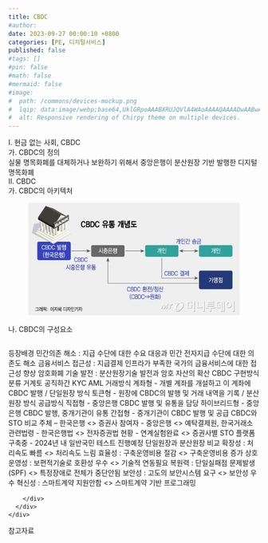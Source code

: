 ```yaml
---
title: CBDC
#author: 
date: 2023-09-27 00:00:10 +0800
categories: [PE, 디지털서비스]
published: false
#tags: []
#pin: false
#math: false
#mermaid: false
#image:
#  path: /commons/devices-mockup.png
#  lqip: data:image/webp;base64,UklGRpoAAABXRUJQVlA4WAoAAAAQAAAADwAABwAAQUxQSDIAAAARL0AmbZurmr57yyIiqE8oiG0bejIYEQTgqiDA9vqnsUSI6H+oAERp2HZ65qP/VIAWAFZQOCBCAAAA8AEAnQEqEAAIAAVAfCWkAALp8sF8rgRgAP7o9FDvMCkMde9PK7euH5M1m6VWoDXf2FkP3BqV0ZYbO6NA/VFIAAAA
#  alt: Responsive rendering of Chirpy theme on multiple devices.
---
```


<div class="post-wrap">
  <div class="para">
    <div class="para-title">
      I. 현금 없는 사회, CBDC
    </div>
    <div class="para-cntnt">
      <div class="para">
        <div class="para-title">
          가. CBDC의 정의
        </div>
        <div class="para-cntnt">
            실물 명목화폐를 대체하거나 보완하기 위해서 중앙은행이 분산원장 기반 발행한 디지털 명목화폐
        </div>
      </div>
    </div>
  </div>
  
  <div class="para">
    <div class="para-title">
      II. CBDC
    </div>
    <div class="para-cntnt">
      <div class="para">
        <div class="para-title">
          가. CBDC의 아키텍처
        </div>
        <div class="para-cntnt">
          <figure class="post-figure">
            <img src="/assets/img/posts/CBDC.png" alt="CBDC">
<!--            <figcaption>Source: Unveiling the Metaverse: Exploring Emerging Trends, Multifaceted Perspectives, and Future Challenges</figcaption>-->
          </figure>
        </div>
      </div>
      <div class="para">
        <div class="para-title">
          나. CBDC의 구성요소
        </div>
        <div class="para-cntnt">
          <table class="post-table">
          </table>
          등장배경
  민간의존 해소 : 지급 수단에 대한 수요 대응과 민간 전자지급 수단에 대한 의존도 해소
  금융서비스 접근성 : 지급결제 인프라가 부족한 국가의 금융서비스에 대한 접근성 향상
  암호화폐 기술 발전 : 분산원장기술 발전과 암호 자산의 확산
CBDC 구현방식 분류 거계토 공직하간 KYC AML
  거래방식
    계좌형 - 개별 계좌를 개설하고 이 계좌에 CBDC 발행 / 단일원장 방식
    토큰형 - 원장에 CBDC의 발행 및 거래 내역을 기록 / 분산원장 방식
  공급방식
    직접형 - 중앙은행 CBDC 발행 및 유통을 담당
    하이브리드형 - 중앙은행 CBDC 발행, 중개기관이 유통
    간접형 - 중개기관이 CBDC 발행 및 공급
CBDC와 STO 비교
  주체 – 한국은행 &lt;&gt; 증권사
  참여자 - 중앙은행 &lt;&gt; 예탁결제원, 한국거래소
  관련법령 - 한국은행법 &lt;&gt; 전자증권법
  현황 - 연계실험완료 &lt;&gt; 증권사별 STO 플랫폼 구축중
- 2024년 내 일반국민 테스트 진행예정
단일원장과 분산원장 비교
  확장성 : 처리속도 빠름 &lt;&gt; 처리속도 느림
  효율성 : 구축운영비용 절감 &lt;&gt; 구축운영비용 증가
  상호운영성 : 보편적기술로 호환성 우수 &lt;&gt; 기술적 연동필요
  복원력 : 단일실패점 문제발생 (SPF) &lt;&gt; 특정장애로 전체가 중단안됨
  보안성 : 고도의 보안시스템 요구 &lt;&gt; 보안성 우수
  혁신성 : 스마트계약 지원안함 &lt;&gt; 스마트계약 기반 프로그래밍

        </div>
      </div>
    </div>
  </div>

  <div class="refr-wrap">
    <div class="refr-title">
        참고자료
    </div>
    <ol class="refr-list">
    <!--    <li>(나현식, 최대선) <a target="_blank" href="https://scienceon.kisti.re.kr/commons/util/originalView.do?cn=JAKO202225948430499&oCn=JAKO202225948430499&dbt=JAKO&journal=NJOU00291864">메타버스 보안 위협 요소 및 대응 방안 검토</a></li>-->
    <!--    <li>(M. Uddin, S. Manickam, H. Ullah, M. Obaidat and A. Dandoush) <a target="_blank" href="https://ieeexplore.ieee.org/abstract/document/10138386">Unveiling the Metaverse: Exploring Emerging Trends, Multifaceted Perspectives, and Future Challenges</a></li>-->
    </ol>
  </div>
</div>
